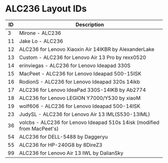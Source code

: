 # ALC236 Layout IDs

| ID | Description |
|---|---|
| 3 | Mirone - ALC236 |
| 11 | Jake Lo - ALC236 |
| 12 | ALC236 for Lenovo Xiaoxin Air 14IKBR by AlexanderLake |
| 13 | Custom - ALC236 for Lenovo Air 13 Pro by rexx0520 |
| 14 | erinviegas - ALC236 for Lenovo Ideapad 330S |
| 15 | MacPeet - ALC236 for Lenovo Ideapad 500-15ISK |
| 16 | RodionS - ALC236 for Lenovo Ideapad 320s 14ikb |
| 17 | ALC236 for Lenovo IdeaPad 330S-14IKB by Ab2774 |
| 18 | ALC236 for Lenovo LEGION Y7000/Y530 by xiaoM |
| 19 | wolf606 - ALC236 for Lenovo Ideapad 500-14ISK |
| 23 | JudySL - ALC236 for Lenovo Air 13 IML(S530-13IML) |
| 36 | volcbs - ALC236 for Lenovo Ideapad 510s 14isk (modified from MacPeet's) |
| 54 | ALC236 for DELL-5488 by Daggeryu |
| 55 | ALC236 for HP-240G8 by 8DireZ3 |
| 99 | ALC236 for Lenovo Air 13 IWL by DalianSky |
